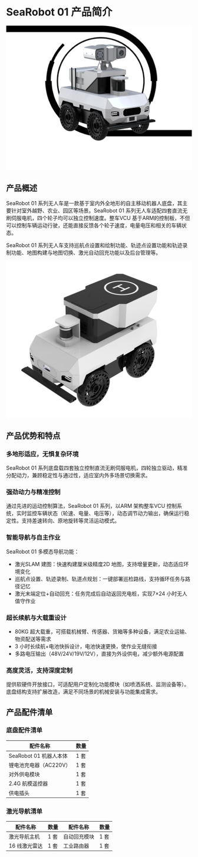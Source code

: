 # SeaRobot 01 产品简介

![SeaRobot 01](/images-searobot/media/image1.png)

## 产品概述

SeaRobot 01 系列无人车是一款基于室内外全地形的自主移动机器人底盘，其主要针对室外越野、农业、园区等场景。SeaRobot 01 系列无人车适配四套直流无刷伺服电机，四个轮子均可以独立控制速度。整车VCU 基于ARM的控制板，不但可以控制车辆运动行驶，还能直接反馈各个轮子速度，电量电压和相关的车辆状态。

SeaRobot 01 系列无人车支持巡航点设置和绘制功能、轨迹点设置功能和轨迹录制功能、地图构建与地图切换、激光自动回充功能以及后台管理等。

![SeaRobot 01 外观](/images-searobot/media/image2.png)

## 产品优势和特点

### 多地形适应，无惧复杂环境

SeaRobot 01 系列底盘载四套独立控制直流无刷伺服电机，四轮独立驱动，精准分配动力，兼顾稳定性与通过性，适应室内外多场景切换需求。

### 强劲动力与精准控制

通过先进的运动控制算法，SeaRobot 01 系列，以ARM 架构整车VCU 控制系统，实时监控车辆状态（轮速、电量、电压等），动态调节动力输出，确保运行稳定性。支持差速转向、原地旋转等灵活运动模式。

### 智能导航与自主作业

SeaRobot 01 多模态导航功能：
- 激光SLAM 建图：快速构建厘米级精度2D 地图，支持增量更新，动态适应环境变化
- 巡航点设置、轨迹录制、轨道点规划：一键部署巡检路线，支持循环任务与路径记忆
- 激光末端定位+自动回充：任务完成后自动返回充电桩，实现7×24 小时无人值守作业

### 超长续航与大载重设计

- 80KG 超大载重，可搭载机械臂、传感器、货箱等多种设备，满足农业运输、物资配送等需求
- 3 小时长续航+电池快拆设计，电池快速更换，使作业无缝衔接
- 多路电压输出（48V/24V/19V/12V），直接为外设供电，减少额外电源配置

### 高度灵活，支持深度定制

提供软硬件开放接口，可适配用户定制化功能模块（如喷洒系统、监测设备等）。底盘结构支持扩展改造，满足不同场景的机械安装与功能集成需求。

## 产品配件清单

### 底盘配件清单

| 配件名称 | 数量 |
|----------|------|
| SeaRobot 01 机器人本体 | 1 套 |
| 锂电池充电器（AC220V） | 1 套 |
| 对外供电模块 | 1 套 |
| 2.4G 航模遥控器 | 1 套 |
| 供电插头 | 1 套 |

### 激光导航清单

| 配件名称 | 数量 | 配件名称 | 数量 |
|----------|------|----------|------|
| 激光导航主机 | 1 套 | 自动回充模块 | 1 套 |
| 16 线激光雷达 | 1 套 | 工业路由器 | 1 套 | 